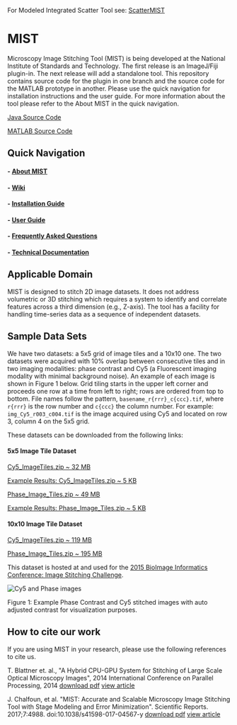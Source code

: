 For Modeled Integrated Scatter Tool see: [ScatterMIST](https://github.com/usnistgov/ScatterMIST)


# MIST
Microscopy Image Stitching Tool (MIST) is being developed at the National Institute of Standards and Technology. The first release is an ImageJ/Fiji plugin-in. The next release will add a standalone tool. This repository contains source code for the plugin in one branch and the source code for the MATLAB prototype in another. Please use the quick navigation for installation instructions and the user guide. For more information about the tool please refer to the About MIST in the quick navigation.

[Java Source Code](https://github.com/USNISTGOV/MIST/tree/master)

[MATLAB Source Code](https://github.com/USNISTGOV/MIST/tree/mist-matlab)


## Quick Navigation

#### - [About MIST](https://isg.nist.gov/deepzoomweb/resources/csmet/pages/image_stitching/image_stitching.html)
#### - [Wiki](https://github.com/USNISTGOV/MIST/wiki)
#### - [Installation Guide](https://github.com/USNISTGOV/MIST/wiki/Install-Guide)
#### - [User Guide](https://github.com/USNISTGOV/MIST/wiki/User-Guide)
#### - [Frequently Asked Questions](https://github.com/USNISTGOV/MIST/wiki/FAQ)
#### - [Technical Documentation](https://github.com/USNISTGOV/MIST/wiki/assets/mist-algorithm-documentation.pdf)

## Applicable Domain

MIST is designed to stitch 2D image datasets. It does not address volumetric or 3D stitching which requires a system to identify and correlate features across a third dimension (e.g., Z-axis). The tool has a facility for handling time-series data as a sequence of independent datasets.


## Sample Data Sets

We have two datasets: a 5x5 grid of image tiles and a 10x10 one.  The two datasets were acquired with 10% overlap between consecutive tiles and in two imaging modalities: phase contrast and Cy5 (a Fluorescent imaging modality with minimal background noise).  An example of each image is shown in Figure 1 below.  Grid tiling starts in the upper left corner and proceeds one row at a time from left to right; rows are ordered from top to bottom.  File names follow the pattern, `basename_r{rrr}_c{ccc}.tif`, where `r{rrr}` is the row number and `c{ccc}` the column number.  For example: `img_Cy5_r003_c004.tif` is the image acquired using Cy5 and located on row 3, column 4 on the 5x5 grid.


These datasets can be downloaded from the following links:

#### 5x5 Image Tile Dataset

[Cy5_ImageTiles.zip ~ 32 MB](../../wiki/testdata/Small_Fluorescent_Test_Dataset.zip)

[Example Results: Cy5_ImageTiles.zip ~ 5 KB](../../wiki/testdata/Small_Fluorescent_Test_Dataset_Example_Results.zip)

[Phase_Image_Tiles.zip ~ 49 MB](../../wiki/testdata/Small_Phase_Test_Dataset.zip)

[Example Results: Phase_Image_Tiles.zip ~ 5 KB](../../wiki/testdata/Small_Phase_Test_Dataset_Example_Results.zip)

#### 10x10 Image Tile Dataset

[Cy5_ImageTiles.zip ~ 119 MB](https://isg.nist.gov/BII_2015/Stitching/Cy5_Image_Tiles.zip)

[Phase_Image_Tiles.zip ~ 195 MB](https://isg.nist.gov/BII_2015/Stitching/Phase_Image_Tiles.zip)

This dataset is hosted at and used for the [2015 BioImage Informatics Conference: Image Stitching Challenge](https://isg.nist.gov/BII_2015/webPages/pages/stitching/Stitching.html).

![Cy5 and Phase images](../../wiki/images/Cy5Phase.png)

Figure 1: Example Phase Contrast and Cy5 stitched images with auto adjusted contrast for visualization purposes.

## How to cite our work
If you are using MIST in your research, please use the following references to cite us.

T. Blattner et. al., "A Hybrid CPU-GPU System for Stitching of Large Scale Optical Microscopy Images", 2014 International Conference on Parallel Processing, 2014 [download pdf](https://isg.nist.gov/deepzoomweb/resources/csmet/pages/image_stitching/downloads/Blattner%20et%20al.%20-%20A%20Hybrid%20CPU-GPU%20System%20for%20Stitching%20of%20Large%20Scale%20Optical%20Microscopy%20Images.pdf) [view article](http://ieeexplore.ieee.org/xpls/abs_all.jsp?arnumber=6957209&tag=1)

J. Chalfoun, et al. "MIST: Accurate and Scalable Microscopy Image Stitching Tool with Stage Modeling and Error Minimization". Scientific Reports. 2017;7:4988. doi:10.1038/s41598-017-04567-y [download pdf](https://isg.nist.gov/deepzoomweb/resources/csmet/pages/image_stitching/downloads/41598_2017_Article_4567.pdf) [view article](https://www.nature.com/articles/s41598-017-04567-y)

